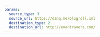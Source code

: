 ```yaml
---
params:
  source_type: 3
  source_url: https://danq.me/blogroll.xml
  destination_type: 2
  destination_url: http://evantravers.com/
---
```

